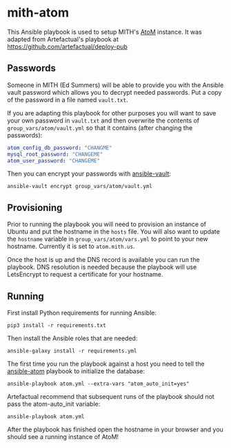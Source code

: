 # mith-atom

This Ansible playbook is used to setup MITH's
[AtoM](https://www.accesstomemory.org/en/) instance. It was adapted from
Artefactual's playbook at https://github.com/artefactual/deploy-pub

## Passwords

Someone in MITH (Ed Summers) will be able to provide you with the Ansible vault
password which allows you to decrypt needed passwords. Put a copy of the
password in a file named `vault.txt`.

If you are adapting this playbook for other purposes you will want to save your
own password in `vault.txt` and then overwrite the contents of
`group_vars/atom/vault.yml` so that it contains (after changing the passwords):

```yaml
atom_config_db_password: "CHANGME" 
mysql_root_password: "CHANGEME"
atom_user_password: "CHANGEME"
```

Then you can encrypt your passwords with 
[ansible-vault](https://docs.ansible.com/ansible/latest/user_guide/vault.html):

    ansible-vault encrypt group_vars/atom/vault.yml

## Provisioning

Prior to running the playbook you will need to provision an instance of Ubuntu
and put the hostname in the `hosts` file. You will also want to update the
`hostname` variable in `group_vars/atom/vars.yml` to point to your new
hostname. Currently it is set to `atom.mith.us`.

Once the host is up and the DNS record is available you can run the playbook.
DNS resolution is needed because the playbook will use LetsEncrypt to request
a certificate for your hostname.

## Running

First install Python requirements for running Ansible:

    pip3 install -r requirements.txt 

Then install the Ansible roles that are needed:

    ansible-galaxy install -r requirements.yml

The first time you run the playbook against a host you need to tell the
[ansible-atom](https://github.com/artefactual/ansible-atom) playbook to
initialize the database:

    ansible-playbook atom.yml --extra-vars "atom_auto_init=yes"

Artefactual recommend that subsequent runs of the playbook should not pass the
atom-auto_init variable:

    ansible-playbook atom.yml

After the playbook has finished open the hostname in your browser and you
should see a running instance of AtoM!
